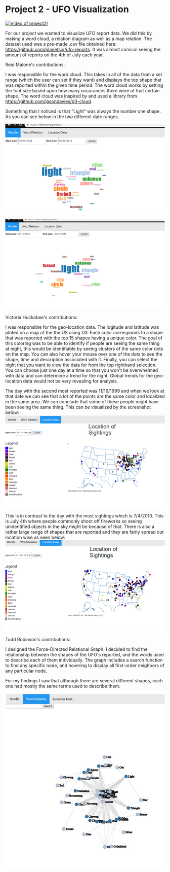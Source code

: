 # Project 2 - UFO Visualization

[![Video of project2!](https://img.youtube.com/vi/iib3iEO6wPU/0.jpg)](https://www.youtube.com/watch?v=iib3iEO6wPU)

For our project we wanted to visualize UFO report data. We did this by making a word cloud, a relation diagram as well as a map relation. The dataset used was a pre-made .csv file obtained here: https://github.com/planetsig/ufo-reports. It was almost comical seeing the amount of reports on the 4th of July each year.

Reid Malone's contributions:

I was responsible for the word cloud. This takes in all of the data from a set range (which the user can set if they want) and displays
the top shape that was reported within the given time period. The word cloud works by setting the font size based upon how many occurances there were of that certain shape. The word cloud was inspired by and used a library from https://github.com/jasondavies/d3-cloud.

Something that I noticed is that "Light" was always the number one shape. As you can see below in the two different date ranges.

![1949-2009](image2.png)

![2003-2009](image1.png)

Victoria Huckabee's contributions:

I was responsible for the geo-location data. The logitude and latitude was ploted on a map of the the US using D3. Each color corresponds to a shape that was reported with the top 15 shapes having a unique color. The goal of this coloring was to be able to identify if people are seeing the same thing at night, this would be identifiable by seeing clusters of the same color dots on the map. You can also hover your mouse over one of the dots to see the shape, time and description associated with it. Finally, you can select the night that you want to view the data for from the top righthand selection. You can choose just one day at a time so that you won't be overwhelmed with data and can determine a trend for the night. Global trends for the geo-location data would not be very revealing for analysis.

The day with the second most reported was 11/16/1999 and when we look at that date we can see that a lot of the points are the same color and localized in the same area. We can conclude that some of these people might have been seeing the same thing. This can be visualized by the screenshot below:
![Nov1699](11161999.png)

This is in contrast to the day with the most sightings which is 7/4/2010. This is July 4th where people commonly shoot off fireworks so seeing unidentified objects in the sky might be because of that. There is also a rather large range of shapes that are reported and they are fairly spread out location wise as seen below:
![July4th](July4.png)

Todd Robinson's contributions:

I designed the Force-Directed Relational Graph. I decided to find the relationship between the shapes of the UFO's reported, and the words used to describe each of them individually. The graph includes a search function to find any specific node, and hovering to display all first-order neighbors of any particular node. 

For my findings I saw that although there are several different shapes, each one had mostly the same terms used to describe them.

![Relationship](Ufo-data.JPG)
